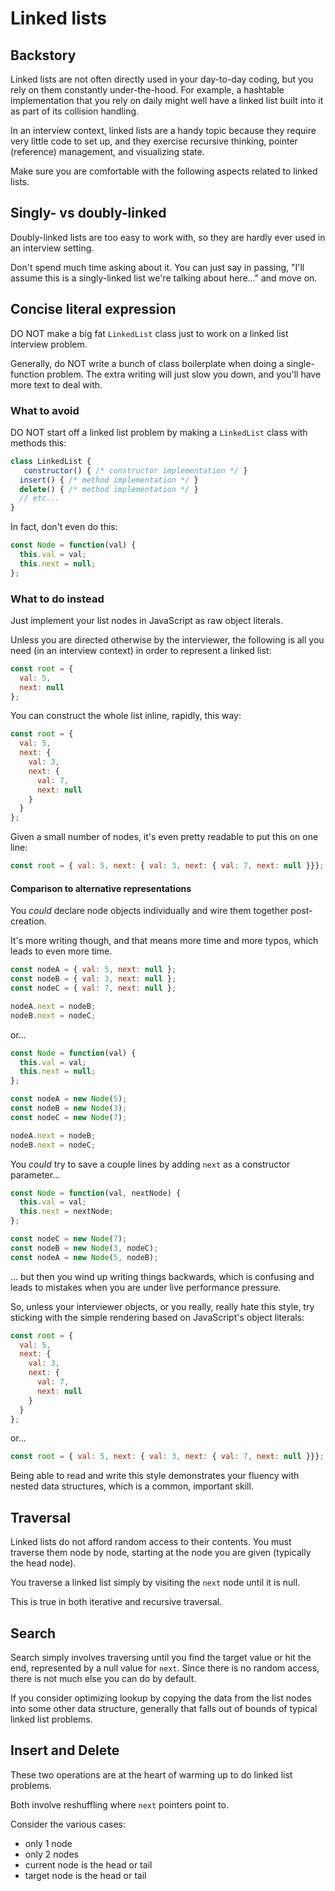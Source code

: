 # Linked lists

## Backstory

Linked lists are not often directly used in your day-to-day coding, but you rely on them constantly under-the-hood. For example, a hashtable implementation that you rely on daily might well have a linked list built into it as part of its collision handling.

In an interview context, linked lists are a handy topic because they require very little code to set up, and they exercise recursive thinking, pointer (reference) management, and visualizing state.

Make sure you are comfortable with the following aspects related to linked lists.

## Singly- vs doubly-linked

Doubly-linked lists are too easy to work with, so they are hardly ever used in an interview setting.

Don't spend much time asking about it. You can just say in passing, "I'll assume this is a singly-linked list we're talking about here..." and move on.

## Concise literal expression

DO NOT make a big fat `LinkedList` class just to work on a linked list interview problem.

Generally, do NOT write a bunch of class boilerplate when doing a single-function problem. The extra writing will just slow you down, and you'll have more text to deal with.

### What to avoid

DO NOT start off a linked list problem by making a `LinkedList` class with methods this:

```javascript
class LinkedList {
   constructor() { /* constructor implementation */ }
  insert() { /* method implementation */ }
  delete() { /* method implementation */ }
  // etc...
}
```

In fact, don't even do this:

```javascript
const Node = function(val) {
  this.val = val;
  this.next = null;
};
```

### What to do instead

Just implement your list nodes in JavaScript as raw object literals.

Unless you are directed otherwise by the interviewer, the following is all you need (in an interview context) in order to represent a linked list:

```javascript
const root = {
  val: 5,
  next: null
};
```

You can construct the whole list inline, rapidly, this way:

```javascript
const root = {
  val: 5,
  next: {
    val: 3,
    next: {
      val: 7,
      next: null
    }
  }
};
```

Given a small number of nodes, it's even pretty readable to put this on one line:

```javascript
const root = { val: 5, next: { val: 3, next: { val: 7, next: null }}};
```


#### Comparison to alternative representations

You _could_ declare node objects individually and wire them together post-creation.

It's more writing though, and that means more time and more typos, which leads to even more time.

```javascript
const nodeA = { val: 5, next: null };
const nodeB = { val: 3, next: null };
const nodeC = { val: 7, next: null };

nodeA.next = nodeB;
nodeB.next = nodeC;
```

or...

```javascript
const Node = function(val) {
  this.val = val;
  this.next = null;
};

const nodeA = new Node(5);
const nodeB = new Node(3);
const nodeC = new Node(7);

nodeA.next = nodeB;
nodeB.next = nodeC;
```

You _could_ try to save a couple lines by adding `next` as a constructor parameter...

```javascript
const Node = function(val, nextNode) {
  this.val = val;
  this.next = nextNode;
};

const nodeC = new Node(7);
const nodeB = new Node(3, nodeC);
const nodeA = new Node(5, nodeB);
```

... but then you wind up writing things backwards, which is confusing and leads to mistakes when you are under live performance pressure.

So, unless your interviewer objects, or you really, really hate this style, try sticking with the simple rendering based on JavaScript's object literals:

```javascript
const root = {
  val: 5,
  next: {
    val: 3,
    next: {
      val: 7,
      next: null
    }
  }
};
```

or...

```javascript
const root = { val: 5, next: { val: 3, next: { val: 7, next: null }}};
```

Being able to read and write this style demonstrates your fluency with nested data structures, which is a common, important skill.

## Traversal

Linked lists do not afford random access to their contents. You must traverse them node by node, starting at the node you are given (typically the head node).

You traverse a linked list simply by visiting the `next` node until it is null.

This is true in both iterative and recursive traversal.

## Search

Search simply involves traversing until you find the target value or hit the end, represented by a null value for `next`. Since there is no random access, there is not much else you can do by default.

If you consider optimizing lookup by copying the data from the list nodes into some other data structure, generally that falls out of bounds of typical linked list problems.

## Insert and Delete

These two operations are at the heart of warming up to do linked list problems.

Both involve reshuffling where `next` pointers point to.

Consider the various cases:

* only 1 node
* only 2 nodes
* current node is the head or tail
* target node is the head or tail

